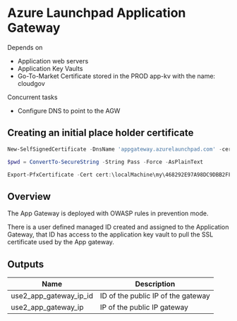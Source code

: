 # Azure Launchpad Application Gateway

Depends on

- Application web servers
- Application Key Vaults
- Go-To-Market Certificate stored in the PROD app-kv with the name: cloudgov

Concurrent tasks

- Configure DNS to point to the AGW

## Creating an initial place holder certificate

```powershell
New-SelfSignedCertificate -DnsName 'appgateway.azurelaunchpad.com' -certstorelocation cert:\localmachine\my

$pwd = ConvertTo-SecureString -String Pass -Force -AsPlainText

Export-PfxCertificate -Cert cert:\localMachine\my\468292E97A98DC9DBB2FF526511FD3C3F78FD6BA -FilePath 'C:\Users\dfrancis\OneDrive - Coalfire\Desktop\appgwcert.pfx' -Password $pwd
```

## Overview

The App Gateway is deployed with OWASP rules in prevention mode.

There is a user defined managed ID created and assigned to the Application Gateway, that ID has access to the application key vault to pull the SSL certificate used by the App gateway.

## Outputs

| Name | Description |
|------|-------------|
| use2_app_gateway_ip_id | ID of the public IP of the gateway |
| use2_app_gateway_ip | IP of the public IP gateway |
